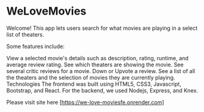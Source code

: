 # WeLoveMovies
Welcome! This app lets users search for what movies are playing in a select list of theaters.

Some features include:

View a selected movie's details such as description, rating, runtime, and average review rating.
See which theaters are showing the movie.
See several critic reviews for a movie.
Down or Upvote a review.
See a list of all the theaters and the selection of movies they are currently playing.
Technologies
The frontend was built using HTML5, CSS3, Javascript, Bootstrap, and React. For the backend, we used Nodejs, Express, and Knex.


Please visit site here [https://we-love-moviesfe.onrender.com]
